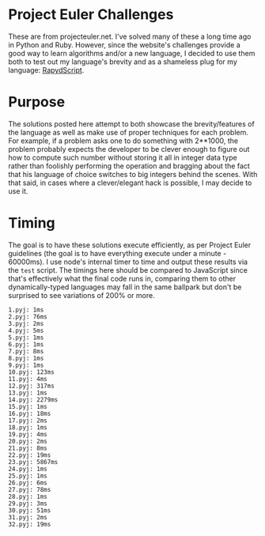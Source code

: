 # Project Euler Challenges
These are from projecteuler.net. I've solved many of these a long time ago in Python and Ruby. However, since the website's challenges provide a good way to learn algorithms and/or a new language, I decided to use them both to test out my language's brevity and as a shameless plug for my language: [RapydScript](https://github.com/atsepkov/RapydScript).

# Purpose
The solutions posted here attempt to both showcase the brevity/features of the language as well as make use of proper techniques for each problem. For example, if a problem asks one to do something with 2**1000, the problem probably expects the developer to be clever enough to figure out how to compute such number without storing it all in integer data type rather than foolishly performing the operation and bragging about the fact that his language of choice switches to big integers behind the scenes. With that said, in cases where a clever/elegant hack is possible, I may decide to use it.

# Timing
The goal is to have these solutions execute efficiently, as per Project Euler guidelines (the goal is to have everything execute under a minute - 60000ms). I use node's internal timer to time and output these results via the `test` script. The timings here should be compared to JavaScript since that's effectively what the final code runs in, comparing them to other dynamically-typed languages may fall in the same ballpark but don't be surprised to see variations of 200% or more.

	1.pyj: 1ms
	2.pyj: 76ms
	3.pyj: 2ms
	4.pyj: 5ms
	5.pyj: 1ms
	6.pyj: 1ms
	7.pyj: 8ms
	8.pyj: 1ms
	9.pyj: 1ms
	10.pyj: 123ms
	11.pyj: 4ms
	12.pyj: 317ms
	13.pyj: 1ms
	14.pyj: 2279ms
	15.pyj: 1ms
	16.pyj: 18ms
	17.pyj: 2ms
	18.pyj: 1ms
	19.pyj: 4ms
	20.pyj: 2ms
	21.pyj: 8ms
	22.pyj: 19ms
	23.pyj: 5867ms
	24.pyj: 1ms
	25.pyj: 1ms
	26.pyj: 6ms
	27.pyj: 78ms
	28.pyj: 1ms
	29.pyj: 3ms
	30.pyj: 51ms
	31.pyj: 2ms
	32.pyj: 19ms
